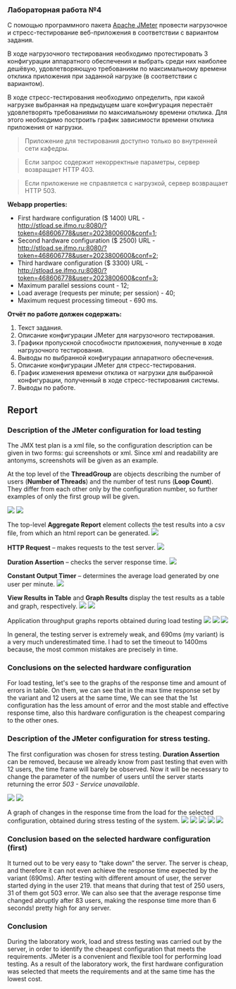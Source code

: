 ### Лабораторная работа №4

С помощью программного пакета [Apache JMeter](http://jmeter.apache.org/)
провести нагрузочное и стресс-тестирование веб-приложения в соответствии
с вариантом задания.

В ходе нагрузочного тестирования необходимо протестировать 3 конфигурации
аппаратного обеспечения и выбрать среди них наиболее дешёвую, удовлетворяющую
требованиям по максимальному времени отклика приложения при заданной нагрузке
(в соответствии с вариантом).

В ходе стресс-тестирования необходимо определить, при какой нагрузке выбранная
на предыдущем шаге конфигурация перестаёт удовлетворять требованиями по
максимальному времени отклика. Для этого необходимо построить график
зависимости времени отклика приложения от нагрузки.

> Приложение для тестирования доступно только во внутренней сети кафедры.

> Если запрос содержит некорректные параметры, сервер возвращает HTTP 403.

> Если приложение не справляется с нагрузкой, сервер возвращает HTTP 503.

**Webapp properties:**

- First hardware configuration ($ 1400) URL - http://stload.se.ifmo.ru:8080/?token=468606778&user=2023800600&conf=1;
- Second hardware configuration ($ 2500) URL - http://stload.se.ifmo.ru:8080/?token=468606778&user=2023800600&conf=2;
- Third hardware configuration ($ 3300) URL - http://stload.se.ifmo.ru:8080/?token=468606778&user=2023800600&conf=3;
- Maximum parallel sessions count - 12;
- Load average (requests per minute; per session) - 40;
- Maximum request processing timeout - 690 ms.

**Отчёт по работе должен содержать:**

1. Текст задания.
2. Описание конфигурации JMeter для нагрузочного тестирования.
3. Графики пропускной способности приложения, полученные в ходе нагрузочного
   тестирования.
4. Выводы по выбранной конфигурации аппаратного обеспечения.
5. Описание конфигурации JMeter для стресс-тестирования.
6. График изменения времени отклика от нагрузки для выбранной конфигурации,
   полученный в ходе стресс-тестирования системы.
7. Выводы по работе.


## Report
### Description of the JMeter configuration for load testing
The JMX test plan is a xml file, so the configuration description can be given in two forms: gui screenshots or xml. Since xml and readability are antonyms, screenshots will be given as an example.

At the top level of the **ThreadGroup** are objects describing the number of users (**Number of Threads**) and the number of test runs (**Loop Count**). They differ from each other only by the configuration number, so further examples of only the first group will be given.

![](docs/1.png)
![](docs/1-1.png)

The top-level **Aggregate Report** element collects the test results into a csv file, from which an html report can be generated.
![](docs/2.png)

**HTTP Request** – makes requests to the test server.
![](docs/3.png)

**Duration Assertion** – checks the server response time.
![](docs/4.png)

**Constant Output Timer** – determines the average load generated by one user per minute.
![](docs/5.png)

**View Results in Table** and **Graph Results** display the test results as a table and graph, respectively.
![](docs/6.png)
![](docs/6-1.png)

Application throughput graphs reports obtained during load testing
![](docs/7.png)
![](docs/7-1.png)
![](docs/7-2.png)

In general, the testing server is extremely weak, and 690ms (my variant) is a very much underestimated time. I had to set the timeout to 1400ms because, the most common mistakes are precisely in time.

### Conclusions on the selected hardware configuration
For load testing, let's see to the graphs of the response time and amount of errors in table. 
On them, we can see that in the max time response set by the variant and 12 users at the same time, 
We can see that the 1st configuration has the less amount of error and the most stable and effective 
response time, also this hardware configuration is the cheapest comparing to the other ones.

### Description of the JMeter configuration for stress testing.
The first configuration was chosen for stress testing. **Duration Assertion** can be removed, because we already know from past testing that even with 12 users, the time frame will barely be observed.
Now it will be necessary to change the parameter of the number of users until the server starts returning the error *503 - Service unavailable*.

![](docs/8.png)
![](docs/8-1.png)

A graph of changes in the response time from the load for the selected configuration, obtained during stress testing of the system.
![](docs/9.png)
![](docs/9-1.png)
![](docs/9-4.png)
![](docs/9-3.png)
![](docs/9-2.png)

### Conclusion based on the selected hardware configuration (first)
It turned out to be very easy to “take down” the server. The server is cheap, and therefore it can not even achieve the 
response time expected by the variant (690ms). After testing with different amount of user, the server started dying in the
user 219. that means that during that test of 250 users, 31 of them got 503 error. We can also see that the 
average response time changed abruptly after 83 users, making the response time more than 6 seconds! pretty 
high for any server.

### Conclusion
During the laboratory work, load and stress testing was carried out by the server, in order to identify the cheapest configuration that meets the requirements. 
JMeter is a convenient and flexible tool for performing load testing. As a result of the laboratory work, the first hardware configuration was selected that meets the requirements and at the same time has the lowest cost.
